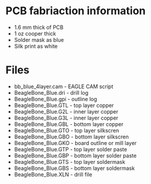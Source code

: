 
# PCB fabriaction information
* 1.6 mm thick of PCB
* 1 oz cooper thick 
* Solder mask as blue
* Silk print as white

# Files
* bb_blue_4layer.cam - EAGLE CAM script
* BeagleBone_Blue.dri - drill log
* BeagleBone_Blue.gpi - outline log
* BeagleBone_Blue.GTL - top layer copper
* BeagleBone_Blue.G2L - inner layer copper
* BeagleBone_Blue.G3L - inner layer copper
* BeagleBone_Blue.GBL - bottom layer copper
* BeagleBone_Blue.GTO - top layer silkscren
* BeagleBone_Blue.GBO - bottom layer silkscren
* BeagleBone_Blue.GKO - board outline or mill layer
* BeagleBone_Blue.GTP - top layer solder paste
* BeagleBone_Blue.GBP - bottom layer solder paste
* BeagleBone_Blue.GTS - top layer soldermask
* BeagleBone_Blue.GBS - bottom layer soldermask
* BeagleBone_Blue.XLN - drill file
